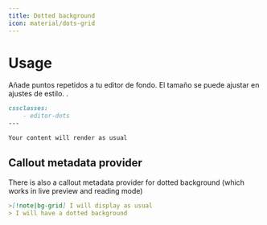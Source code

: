 ```yaml
---
title: Dotted background
icon: material/dots-grid
---
```


# Usage

Añade puntos repetidos a tu editor de fondo. El tamaño se puede ajustar en ajustes de estilo.
.

```md
cssclasses:
    - editor-dots
---

Your content will render as usual
```

## Callout metadata provider

There is also a callout metadata provider for dotted background (which works in
live preview and reading mode)

```md
>[!note|bg-grid] I will display as usual
> I will have a dotted background
```

